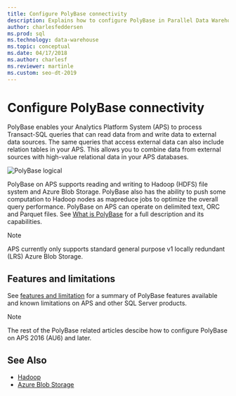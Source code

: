 ```yaml
---
title: Configure PolyBase connectivity
description: Explains how to configure PolyBase in Parallel Data Warehouse to connect to external Hadoop or Microsoft Azure storage blob data sources. Use PolyBase to run queries that integrate data from multiple sources, including Hadoop, Azure blob storage, and Parallel Data Warehouse.
author: charlesfeddersen 
ms.prod: sql
ms.technology: data-warehouse
ms.topic: conceptual
ms.date: 04/17/2018
ms.author: charlesf
ms.reviewer: martinle
ms.custom: seo-dt-2019
---
```


# Configure PolyBase connectivity
PolyBase enables your Analytics Platform System (APS) to process Transact-SQL queries that can read data from and write data to external data sources. The same queries that access external data can also include relation tables in your APS. This allows you to combine data from external sources with high-value relational data in your APS databases.

![PolyBase logical](media/polybase/polybase-logical.png)

PolyBase on APS supports reading and writing to Hadoop (HDFS) file system and Azure Blob Storage. PolyBase also has the ability to push some computation to Hadoop nodes as mapreduce jobs to optimize the overall query performance. PolyBase on APS can operate on delimited text, ORC and Parquet files. See [What is PolyBase](../relational-databases/polybase/polybase-guide.md) for a full description and its capabilities.

> [!NOTE]
> APS currently only supports standard general purpose v1 locally redundant (LRS) Azure Blob Storage.

## Features and limitations
See [features and limitation](../relational-databases/polybase/polybase-versioned-feature-summary.md) for a summary of PolyBase features available and known limitations on APS and other SQL Server products.

> [!NOTE] 
> The rest of the PolyBase related articles descibe how to configure PolyBase on APS 2016 (AU6) and later.

## See Also
- [Hadoop](polybase-configure-hadoop.md)
- [Azure Blob Storage](polybase-configure-azure-blob-storage.md)
<!-- MISSING LINKS [PolyBase &#40;SQL Server PDW&#41;](../sqlpdw/polybase-sql-server-pdw.md)  -->  
